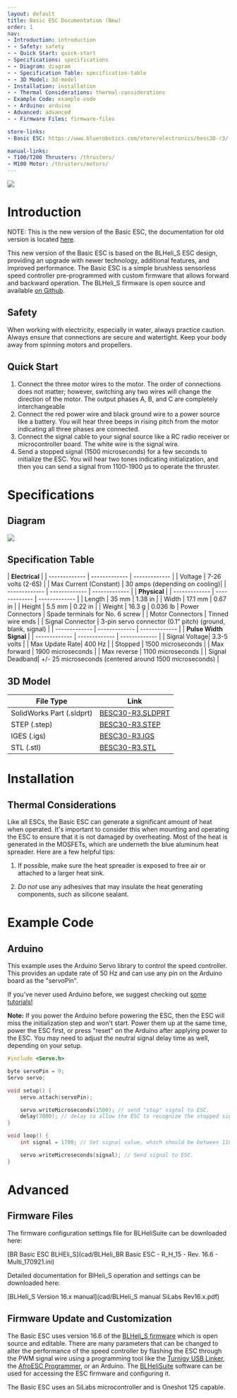 ```yaml
---
layout: default
title: Basic ESC Documentation (New)
order: 1
nav:
- Introduction: introduction
- - Safety: safety
- - Quick Start: quick-start
- Specifications: specifications
- - Diagram: diagram
- - Specification Table: specification-table
- - 3D Model: 3d-model
- Installation: installation
- - Thermal Considerations: thermal-considerations
- Example Code: example-code
- - Arduino: arduino
- Advanced: advanced
- - Firmware Files: firmware-files

store-links:
- Basic ESC: https://www.bluerobotics.com/store/electronics/besc30-r3/

manual-links:
- T100/T200 Thrusters: /thrusters/
- M100 Motor: /thrusters/motors/
---
```

<img src="/bescr3/cad/BESC30-R3-3-rotated-crop.PNG" class="img-responsive" style="max-width:600px" />

# Introduction

NOTE: This is the new version of the Basic ESC, the documentation for old version is located [here](http://docs.bluerobotics.com/besc/).

This new version of the Basic ESC is based on the BLHeli_S ESC design, providing an upgrade with newer technology, additional features, and improved performance. The Basic ESC is a simple brushless sensorless speed controller pre-programmed with custom firmware that allows forward and backward operation. The BLHeli_S firmware is open source and available [on Github](https://github.com/bitdump/BLHeli/tree/master/BLHeli_S%20SiLabs).

## Safety 

<i class="fa fa-exclamation-triangle fa-fw fa-2x text-warning"></i> When working with electricity, especially in water, always practice caution. Always ensure that connections are secure and watertight. Keep your body away from spinning motors and propellers.

## Quick Start

1. Connect the three motor wires to the motor. The order of connections does not matter; however, switching any two wires will change the direction of the motor. The output phases A, B, and C are completely interchangeable
2. Connect the red power wire and black ground wire to a power source like a battery. You will hear three beeps in rising pitch from the motor indicating all three phases are connected. 
3. Connect the signal cable to your signal source like a RC radio receiver or microcontroller board. The white wire is the signal wire. 
4. Send a stopped signal (1500 microseconds) for a few seconds to initialize the ESC. You will hear two tones indicating initialization, and then you can send a signal from 1100-1900 µs to operate the thruster.

# Specifications

## Diagram

<img src="/bescr3/cad/BESC30-R3-diagram.PNG" class="img-responsive" style="max-width:600px" />

## Specification Table

|                 **Electrical**                |
| ------------- | ------------- | ------------- |
| Voltage       | 7-26 volts (2-6S)             |
| Max Current (Constant)  | 30 amps (depending on cooling)|
| ------------- | ------------- | ------------- |
|                  **Physical**                 |
| ------------- | ------------- | ------------- |
| Length        | 35 mm         | 1.38 in       |
| Width         | 17.1 mm       | 0.67 in     |
| Height        | 5.5 mm        | 0.22 in      |
| Weight        | 16.3 g         | 0.036 lb
| Power Connectors | Spade terminals for No. 6 screw    |
| Motor Connectors | Tinned wire ends           |
| Signal Connector | 3-pin servo connector (0.1" pitch) (ground, blank, signal) |
| ------------- | ------------- | ------------- |
|            **Pulse Width Signal**             |
| ------------- | ------------- | ------------- |
| Signal Voltage| 3.3-5 volts                   |
| Max Update Rate| 400 Hz                       |
| Stopped       | 1500 microseconds             |
| Max forward   | 1900 microseconds             |
| Max reverse   | 1100 microseconds             |
| Signal Deadband| +/- 25 microseconds (centered around 1500 microseconds) |

## 3D Model

| File Type                  | Link                          |
| -------------------------- | ----------------------------- |
| SolidWorks Part (.sldprt)  | [BESC30-R3.SLDPRT](/bescr3/cad/BESC30-R3.SLDPRT) |
| STEP (.step)               | [BESC30-R3.STEP](/bescr3/cad/BESC30-R3.STEP)   |
| IGES (.igs)                | [BESC30-R3.IGS](/bescr3/cad/BESC30-R3.IGS) |
| STL (.stl)                 | [BESC30-R3.STL](/bescr3/cad/BESC30-R3.STL) |

# Installation

## Thermal Considerations

Like all ESCs, the Basic ESC can generate a significant amount of heat when operated. It's important to consider this when mounting and operating the ESC to ensure that it is not damaged by overheating. Most of the heat is generated in the MOSFETs, which are underneth the blue aluminum heat spreader. Here are a few helpful tips:

1. If possible, make sure the heat spreader is exposed to free air or attached to a larger heat sink.

2. *Do not* use any adhesives that may insulate the heat generating components, such as silicone sealant.

# Example Code

## Arduino

This example uses the Arduino Servo library to control the speed controller. This provides an update rate of 50 Hz and can use any pin on the Arduino board as the "servoPin".

If you've never used Arduino before, we suggest checking out [some tutorials!](https://www.arduino.cc/en/Tutorial/HomePage)

**Note:** If you power the Arduino before powering the ESC, then the ESC will miss the initialization step and won't start. Power them up at the same time, power the ESC first, or press "reset" on the Arduino after applying power to the ESC. You may need to adjust the neutral signal delay time as well, depending on your setup.

~~~~~~~~~~ cpp
#include <Servo.h>

byte servoPin = 9;
Servo servo;

void setup() {
	servo.attach(servoPin);

	servo.writeMicroseconds(1500); // send "stop" signal to ESC.
	delay(7000); // delay to allow the ESC to recognize the stopped signal
}

void loop() {
	int signal = 1700; // Set signal value, which should be between 1100 and 1900

	servo.writeMicroseconds(signal); // Send signal to ESC.
}
~~~~~~~~~~~~~~~~

# Advanced

## Firmware Files

The firmware configuration settings file for BLHeliSuite can be downloaded here: 

[BR Basic ESC BLHEli_S](cad/BLHeli_BR Basic ESC - R_H_15 - Rev. 16.6 - Multi_170921.ini)

Detailed documentation for BlHeli_S operation and settings can be downloaded here:

[BLHeli_S Version 16.x manual](cad/BLHeli_S manual SiLabs Rev16.x.pdf)


## Firmware Update and Customization

The Basic ESC uses version 16.6 of the [BLHeli_S firmware](https://github.com/bitdump/BLHeli/tree/master/BLHeli_S%20SiLabs) which is open source and editable. There are many parameters that can be changed to alter the performance of the speed controller by flashing the ESC through the PWM signal wire using a programming tool like the [Turnigy USB Linker](http://www.hobbyking.com/hobbyking/store/__10628__turnigy_usb_linker_for_aquastar_super_brain.html), the [AfroESC Programmer](http://www.hobbyking.com/hobbyking/store/__39437__afro_esc_usb_programming_tool.html), or an Arduino. The [BLHeliSuite](https://blhelisuite.wordpress.com/) software can be used for accessing the ESC firmware and configuring it.

The Basic ESC uses an SiLabs microcontroller and is Oneshot 125 capable. 

